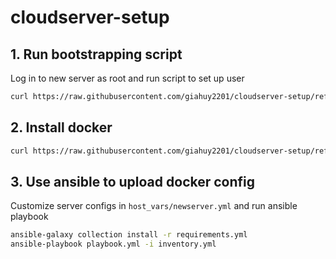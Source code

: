 # cloudserver-setup

## 1. Run bootstrapping script

Log in to new server as root and run script to set up user

```sh
curl https://raw.githubusercontent.com/giahuy2201/cloudserver-setup/refs/heads/main/scripts/bootstrap.sh | sh
```

## 2. Install docker

```sh
curl https://raw.githubusercontent.com/giahuy2201/cloudserver-setup/refs/heads/main/scripts/install-docker-debian.sh | sh
```

## 3. Use ansible to upload docker config

Customize server configs in `host_vars/newserver.yml` and run ansible playbook

```sh
ansible-galaxy collection install -r requirements.yml
ansible-playbook playbook.yml -i inventory.yml
```